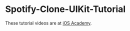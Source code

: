 # Spotify-Clone-UIKit-Tutorial
These tutorial videos are at [iOS Academy](https://www.youtube.com/watch?v=gg8sG869Nvc&list=PL5PR3UyfTWve9ZC7Yws0x6EGjBO2FGr0o&index=1).

